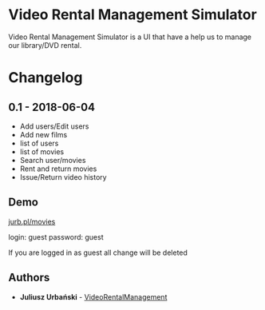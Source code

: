 # Video Rental Management Simulator

Video Rental Management Simulator is a UI that have a help us to manage our library/DVD rental.

# Changelog

## 0.1 - 2018-06-04

* Add users/Edit users
* Add new films
* list of users
* list of movies
* Search user/movies
* Rent and return movies
* Issue/Return video history

## Demo

[jurb.pl/movies](http://jurb.pl/movies)

login: guest
password: guest

If you are logged in as guest all change will be deleted

## Authors

* **Juliusz Urbański** - [VideoRentalManagement](https://github.com/JuliuszUrbanski/VideoRentalManagement)

